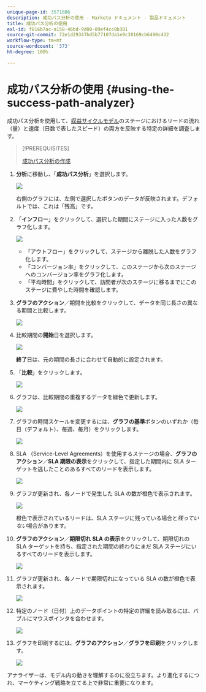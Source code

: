 ```yaml
---
unique-page-id: 3571886
description: 成功パス分析の使用 - Marketo ドキュメント - 製品ドキュメント
title: 成功パス分析の使用
exl-id: f816b7ac-a158-46bd-9d00-09ef4cc8b381
source-git-commit: 72e1d29347bd5b77107da1e9c30169cb6490c432
workflow-type: tm+mt
source-wordcount: '373'
ht-degree: 100%

---
```


# 成功パス分析の使用 {#using-the-success-path-analyzer}

成功パス分析を使用して、[収益サイクルモデル](/help/marketo/product-docs/reporting/revenue-cycle-analytics/revenue-cycle-models/understanding-revenue-models.md)のステージにおけるリードの流れ（量）と速度（日数で表したスピード）の両方を反映する特定の詳細を調査します。

>[!PREREQUISITES]
>
>[成功パス分析の作成](/help/marketo/product-docs/reporting/revenue-cycle-analytics/revenue-cycle-models/create-a-success-path-analyzer.md)

1. **分析**&#x200B;に移動し、「**成功パス分析**」を選択します。

   ![](assets/image2015-6-12-17-3a23-3a53.png)

   右側のグラフには、左側で選択したボタンのデータが反映されます。デフォルトでは、これは「残高」です。

1. 「**インフロー**」をクリックして、選択した期間にステージに入った人数をグラフ化します。

   ![](assets/image2015-6-12-17-3a30-3a52.png)

   * 「アウトフロー」をクリックして、ステージから離脱した人数をグラフ化します。
   * 「コンバージョン率」をクリックして、このステージから次のステージへのコンバージョン率をグラフ化します。
   * 「平均時間」をクリックして、訪問者が次のステージに移るまでにこのステージに費やした時間を確認します。

1. **グラフのアクション**／期間を比較をクリックして、データを同じ長さの異なる期間と比較します。

   ![](assets/image2015-6-12-17-3a39-3a15.png)

1. 比較期間の&#x200B;**開始**&#x200B;日を選択します。

   ![](assets/image2015-6-12-17-3a43-3a49.png)

   **終了**&#x200B;日は、元の期間の長さに合わせて自動的に設定されます。

1. 「**比較**」をクリックします。

   ![](assets/image2015-6-12-17-3a44-3a8.png)

1. グラフは、比較期間の重複するデータを緑色で更新します。

   ![](assets/image2015-6-12-17-3a46-3a16.png)

1. グラフの時間スケールを変更するには、**グラフの基準**&#x200B;ボタンのいずれか（毎日（デフォルト）、毎週、毎月）をクリックします。

   ![](assets/image2015-6-12-17-3a46-3a55.png)

1. SLA （Service-Level Agreements）を使用するステージの場合、**グラフのアクション**／**SLA 期限の表示**&#x200B;をクリックして、指定した期間内に SLA ターゲットを逃したことのあるすべてのリードを表示します。

   ![](assets/image2015-6-12-17-3a49-3a23.png)

1. グラフが更新され、各ノードで発生した SLA の数が橙色で表示されます。

   ![](assets/image2015-6-12-17-3a50-3a16.png)

   橙色で表示されているリードは、SLA ステージに残っている場合と&#x200B;*残っていない*&#x200B;場合があります。

1. **グラフのアクション**／**期限切れ SLA の表示**&#x200B;をクリックして、期限切れの SLA ターゲットを持ち、指定された期間の終わりにまだ SLA ステージにいるすべてのリードを表示します。

   ![](assets/image2015-6-12-17-3a51-3a39.png)

1. グラフが更新され、各ノードで期限切れになっている SLA の数が橙色で表示されます。

   ![](assets/image2015-6-12-17-3a52-3a17.png)

1. 特定のノード（日付）上のデータポイントの特定の詳細を読み取るには、バブルにマウスポインタを合わせます。

   ![](assets/image2015-6-12-17-3a52-3a49.png)

1. グラフを印刷するには、**グラフのアクション**／**グラフを印刷**&#x200B;をクリックします。

   ![](assets/image2015-6-12-17-3a53-3a34.png)

アナライザーは、モデル内の動きを理解するのに役立ちます。より進化するにつれ、マーケティング戦略を立てる上で非常に重要になります。
